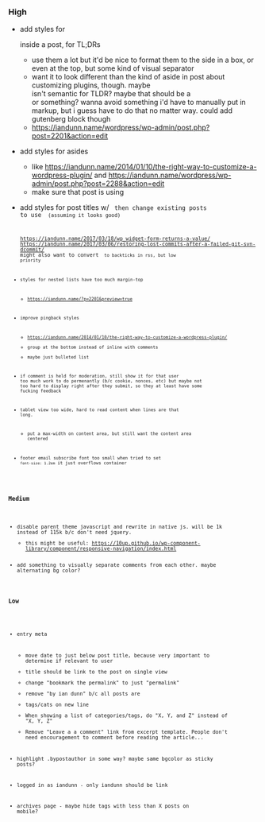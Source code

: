 ### High

* add styles for <aside> inside a post, for TL;DRs
	* use them a lot but it'd be nice to format them to the side in a box, or even at the top, but some kind of visual separator
	* want it to look different than the kind of aside in post about customizing plugins, though. maybe <aside> isn't semantic for TLDR? 
		maybe that should be a <section class="tldr"> or something? wanna avoid something i'd have to manually put in markup, but i guess have to do that no matter way. 
		could add gutenberg block though
	* https://iandunn.name/wordpress/wp-admin/post.php?post=2201&action=edit
* add styles for asides
	* like https://iandunn.name/2014/01/10/the-right-way-to-customize-a-wordpress-plugin/ and https://iandunn.name/wordpress/wp-admin/post.php?post=2288&action=edit
	* make sure that post is using <aside>

* add styles for post titles w/ <code>
    then change existing posts to use <code> (assuming it looks good)

	https://iandunn.name/2017/03/18/wp_widget-form-returns-a-value/
	https://iandunn.name/2017/03/06/restoring-lost-commits-after-a-failed-git-svn-dcommit/
	might also want to convert <code> to backticks in rss, but low priority

* styles for nested lists have too much margin-top
	* https://iandunn.name/?p=2201&preview=true

* improve pingback styles
	* https://iandunn.name/2014/01/10/the-right-way-to-customize-a-wordpress-plugin/
	* group at the bottom instead of inline with comments
	* maybe just bulleted list

* if comment is held for moderation, still show it for that user
	too much work to do permenantly (b/c cookie, nonces, etc)
	but maybe not too hard to display right after they submit, so they at least have some fucking feedback

* tablet view too wide, hard to read content when lines are that long.
	* put a max-width on content area, but still want the content area centered

* footer email subscribe font too small
	when tried to set `font-size: 1.2em` it just overflows container



### Medium

* disable parent theme javascript and rewrite in native js. will be 1k instead of 115k b/c don't need jquery.
	* this might be useful: https://10up.github.io/wp-component-library/component/responsive-navigation/index.html
* add something to visually separate comments from each other. maybe alternating bg color?



### Low

* entry meta
	* move date to just below post title, because very important to determine if relevant to user
	* title should be link to the post on single view
	* change "bookmark the permalink" to just "permalink"
	* remove "by ian dunn" b/c all posts are
	* tags/cats on new line
	* When showing a list of categories/tags, do "X, Y, and Z" instead of "X, Y, Z"
	* Remove "Leave a a comment" link from excerpt template. People don't need encouragement to comment before reading the article...

* highlight .bypostauthor in some way? maybe same bgcolor as sticky posts?

* logged in as iandunn - only iandunn should be link

* archives page - maybe hide tags with less than X posts on mobile?
